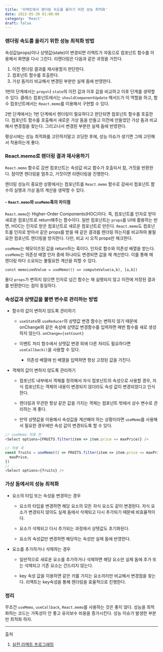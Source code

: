 ```yaml
---
title: '리액트에서 렌더링 속도를 올리기 위한 성능 최적화'
date: 2022-05-30 01:00:00
category: 'React'
draft: false
---
```


### 렌더링 속도를 올리기 위한 성능 최적화 방법

속성값(props)이나 상탯값(state)이 변경되면 리액트가 자동으로 컴포넌트 함수를 이용해서 화면을 다시 그린다. 리렌더링은 다음과 같은 과정을 거친다.

1. 이전 렌더링 결과를 재사용할지 판단한다.
2. 컴포넌트 함수를 호출한다.
3. 가상 돔끼리 비교해서 변경된 부분만 실제 돔에 반영한다.

1번의 단계에서는 `props`나 `state`의 이전 값과 이후 값을 비교하고 이후 단계를 생략할 수 있다. 클래스 컴포넌트에서는 `shouldComponentUpdate` 메서드가 이 역할을 하고, 함수 컴포넌트에서는 `React.memo`를 이용해서 구현할 수 있다.

2번 단계에서는 1번 단계에서 렌더링이 필요하다고 판단되면 컴포넌트 함수를 호출한다. 컴포넌트 함수를 호출해서 새로운 가상 돔을 만들고 이전에 만들었던 가상 돔과 비교해서 변경점을 찾는다. 그리고나서 변경된 부분만 실제 돔에 반영한다.

평상시에는 성능 최적화를 고민하지말고 코딩한 후에, 성능 이슈가 생기면 그때 고민해서 적용하는게 좋다.

### React.memo로 렌더링 결과 재사용하기

`React.memo` 함수로 감싼 컴포넌트는 속성값 비교 함수가 호출되서 참, 거짓을 반환한다. 참이면 렌더링을 멈추고, 거짓이면 리렌더링을 진행한다.

렌더링 성능이 중요한 상황에서는 컴포넌트를 `React.memo` 함수로 감싸서 컴포넌트 함수의 실행과 가상 돔의 계산을 생략할 수 있다.

#### - `React.memo`와 `useMemo`훅의 차이점

`React.memo`는 Higher-Order Components(HOC)이다. 즉, 컴포넌트를 인자로 받아 새로운 컴포넌트로 return해주는 함수이다. 일반 컴포넌트는 `props`를 UI에 활용하는 반면, HOC는 인자로 받은 컴포넌트로 새로운 컴포넌트로 만든다. `React.memo`도 컴포넌트를 인자로 받아서 같은 props를 받을 때 같은 결과를 렌더링 하는지를 비교하여 불필요한 컴포넌트 렌더링을 방지한다. 다만, 비교 시 오직 props만 체크한다.

`useMemo`는 메모이즈된 값을 return하는 훅이다. 인자로 함수와 의존성 배열을 받는다. `useMemo`는 의존성 배열 인자 중에 하나라도 변경되면 값을 재 계산한다. 이를 통해 매 렌더링 마다 소요되는 불필요한 계산을 피할 수 있다.

`const memoizedValue = useMemo(() => computeValue(a,b), [a,b])`

둘다 `props`가 변하지 않으면 인자로 넘긴 함수는 재 실행되지 않고 이전에 저장된 결과를 반환한다는 점이 동일하다.

### 속성값과 상탯값을 불변 변수로 관리하는 방법

- 함수의 값이 변하지 않도록 관리하기

  - `useState`와 `useReducer`의 상탯값 변경 함수는 변하지 않기 때문에 onChange와 같은 속성에 상탯값 변경함수를 입력하면 매번 함수를 새로 생성하지 않는다. `onChange={setCount}`

  - 이벤트 처리 함수에서 상탯값 변경 외에 다른 처리도 필요하다면 `useCallback()`을 사용할 수 있다.

    - 의존성 배열에 빈 배열을 입력하면 항상 고정된 값을 가진다.

- 객체의 값이 변하지 않도록 관리하기

  - 컴포넌트 내부에서 객체를 정의해서 자식 컴포넌트의 속성으로 사용할 경우, 자식 컴포넌트는 객체의 내용이 변경되지 않더라도 속성 값이 변경되었다고 인식한다.

  - 렌더링과 무관한 항상 같은 값을 가지는 객체는 컴포넌트 밖에서 상수 변수로 관리하는 게 좋다.

  - 만약 상탯값을 이용해서 속성값을 계산해야 하는 상황이라면 `useMemo`를 사용해서 필요한 경우에만 속성 값이 변경되도록 할 수 있다.

```javascript
// useMemo 적용 전
<Select options={FRUITS.filter(item => item.price <= maxPrice)} />

// 적용 후
const fruits = useMemo(() => FRUITS.filter(item => item.price <= maxPrice), [
  maxPrice,
])
// ...
<Select options={fruits} />
```

### 가상 돔에서의 성능 최적화

- 요소의 타입 또는 속성을 변경하는 경우

  - 요소의 타입을 변경하면 해당 요소의 모든 자식 요소도 같이 변경된다. 자식 요소가 변경되지 않아도 실제 돔에서 삭제되고 다시 추가되기 때문에 비효율적이다.

  - 요소가 삭제되고 다시 추가되는 과정에서 상탯값도 초기화된다.

  - 요소의 속성값만 변경하면 해당하는 속성만 실제 돔에 반영한다.

- 요소를 추가하거나 삭제하는 경우

  - 일반적으로 새로운 요소를 추가하거나 삭제하면 해당 요소만 실제 돔에 추가 또는 삭제되고 기존 요소는 건드리지 않는다.

  - key 속성 값을 이용하면 같은 키를 가지는 요소끼리만 비교해서 변경점을 찾는다. 리액트는 key속성을 통해 렌더링을 효율적으로 진행한다.

### 정리

무조건 `useMemo`, `useCallback`, `React.memo`를 사용하는 것은 좋지 않다. 성능을 최적화하는 코드는 가독성이 안 좋고 유지보수 비용을 증가시킨다. 성능 이슈가 발생한 부분만 최적화 하자.

---

출처

1. [실전 리액트 프로그래밍](http://www.yes24.com/Product/Goods/74223605)
